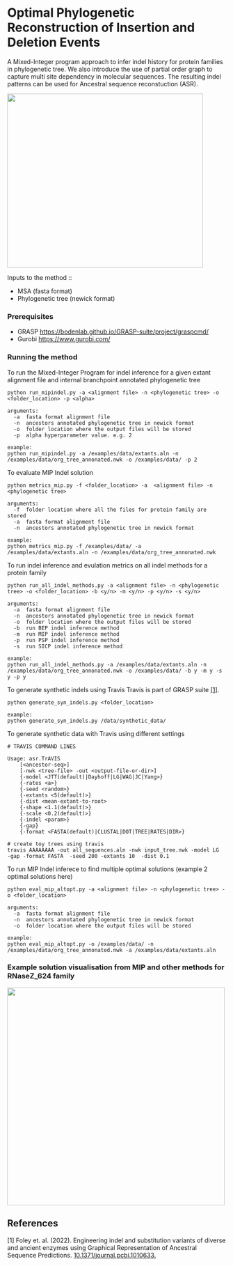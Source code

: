 # Optimal Phylogenetic Reconstruction of Insertion and Deletion Events
A Mixed-Integer program approach to infer indel history for protein families in phylogenetic tree. We also introduce the use of partial order graph to capture multi site dependency in molecular sequences.
The resulting indel patterns can be used for Ancestral sequence reconstuction (ASR). 

<img src="https://github.com/santule/indelmip/assets/20509836/27d8b32e-e88b-43cb-a71b-ddd09a87efd8" width="450" height="400"/> 

Inputs to the method ::
* MSA (fasta format)
* Phylogenetic tree (newick format)

### Prerequisites
* GRASP  https://bodenlab.github.io/GRASP-suite/project/graspcmd/
* Gurobi https://www.gurobi.com/

### Running the method

To run the Mixed-Integer Program for indel inference for a given extant alignment file and internal branchpoint annotated phylogenetic tree

```
python run_mipindel.py -a <alignment file> -n <phylogenetic tree> -o <folder_location> -p <alpha>

arguments:
  -a  fasta format alignment file
  -n  ancestors annotated phylogenetic tree in newick format
  -o  folder location where the output files will be stored
  -p  alpha hyperparameter value. e.g. 2

example:
python run_mipindel.py -a /examples/data/extants.aln -n  /examples/data/org_tree_annonated.nwk -o /examples/data/ -p 2
```

To evaluate MIP Indel solution
```
python metrics_mip.py -f <folder_location> -a  <alignment file> -n <phylogenetic tree>

arguments:
  -f  folder location where all the files for protein family are stored
  -a  fasta format alignment file
  -n  ancestors annotated phylogenetic tree in newick format

example:
python metrics_mip.py -f /examples/data/ -a  /examples/data/extants.aln -n /examples/data/org_tree_annonated.nwk
```
To run indel inference and evulation metrics on all indel methods for a protein family
```
python run_all_indel_methods.py -a <alignment file> -n <phylogenetic tree> -o <folder_location> -b <y/n> -m <y/n> -p <y/n> -s <y/n>

arguments:
  -a  fasta format alignment file
  -n  ancestors annotated phylogenetic tree in newick format
  -o  folder location where the output files will be stored
  -b  run BEP indel inference method
  -m  run MIP indel inference method
  -p  run PSP indel inference method
  -s  run SICP indel inference method

example:
python run_all_indel_methods.py -a /examples/data/extants.aln -n  /examples/data/org_tree_annonated.nwk -o /examples/data/ -b y -m y -s y -p y
```

To generate synthetic indels using Travis
Travis is part of GRASP suite [[1]](#1).
```
python generate_syn_indels.py <folder_location>

example:
python generate_syn_indels.py /data/synthetic_data/
```

To generate synthetic data with Travis using different settings
```
# TRAVIS COMMAND LINES

Usage: asr.TrAVIS
	[<ancestor-seq>]
	[-nwk <tree-file> -out <output-file-or-dir>]
	{-model <JTT(default)|Dayhoff|LG|WAG|JC|Yang>}
	{-rates <a>}
	{-seed <random>}
	{-extants <5(default)>}
	{-dist <mean-extant-to-root>
	{-shape <1.1(default)>}
	{-scale <0.2(default)>}
	{-indel <param>}
	{-gap}
	{-format <FASTA(default)|CLUSTAL|DOT|TREE|RATES|DIR>}

# create toy trees using travis
travis AAAAAAAA -out all_sequences.aln -nwk input_tree.nwk -model LG  -gap -format FASTA  -seed 200 -extants 10  -dist 0.1
```
To run MIP Indel inferece to find multiple optimal solutions (example 2 optimal solutions here)
```
python eval_mip_altopt.py -a <alignment file> -n <phylogenetic tree> -o <folder_location>

arguments:
  -a  fasta format alignment file
  -n  ancestors annotated phylogenetic tree in newick format
  -o  folder location where the output files will be stored

example:
python eval_mip_altopt.py -o /examples/data/ -n /examples/data/org_tree_annonated.nwk -a /examples/data/extants.aln
```

### Example solution visualisation from MIP and other methods for RNaseZ_624 family

<img src="https://github.com/santule/indelmip/assets/20509836/9a3a5840-66bf-4882-bc55-f99863e8bc31" width="500" height="500"/> 

## References
<a id="1">[1]</a> 
Foley et. al. (2022). 
Engineering indel and substitution variants of diverse and ancient enzymes using Graphical Representation of Ancestral Sequence Predictions. 
[10.1371/journal.pcbi.1010633.](https://doi.org/10.1371/journal.pcbi.1010633)
